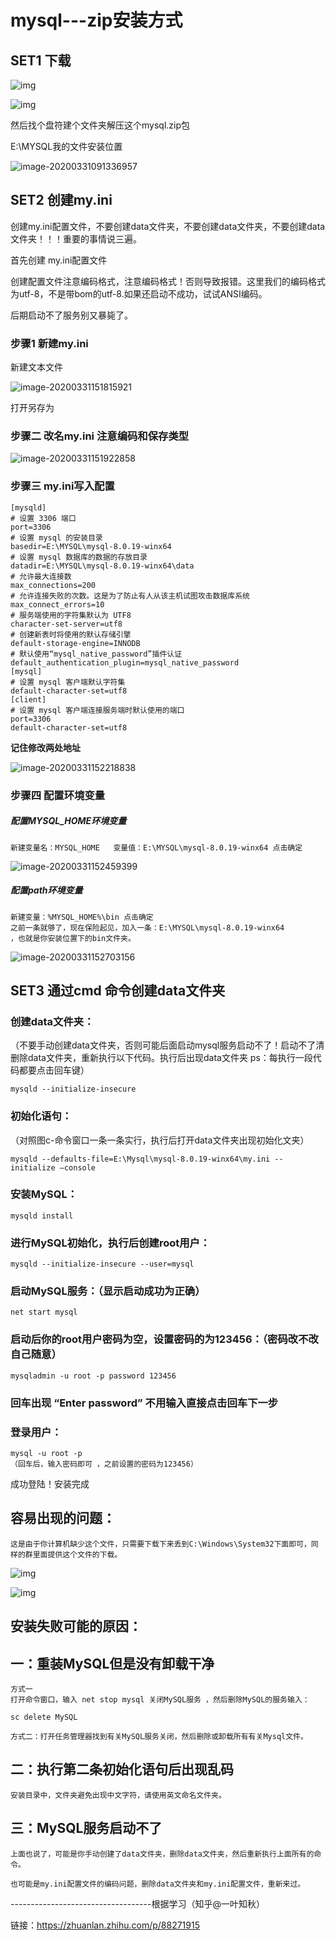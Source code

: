 # mysql---zip安装方式

## SET1 下载

[mysql下载官网直达链接]: https://dev.mysql.com/downloads/mysql/

![img](https://pic2.zhimg.com/80/v2-221d19c8c921321a9c5fbc84caae2e71_720w.jpg)

![img](https://pic2.zhimg.com/80/v2-868a0250730ae85ab40be2f3c1a21eb5_720w.jpg)



然后找个盘符建个文件夹解压这个mysql.zip包

E:\MYSQL我的文件安装位置

![image-20200331091336957](C:\Users\limfff\AppData\Roaming\Typora\typora-user-images\image-20200331091336957.png)

## SET2 创建my.ini

创建my.ini配置文件，不要创建data文件夹，不要创建data文件夹，不要创建data文件夹！！！重要的事情说三遍。

首先创建 my.ini配置文件

创建配置文件注意编码格式，注意编码格式！否则导致报错。这里我们的编码格式为utf-8，不是带bom的utf-8.如果还启动不成功，试试ANSI编码。

后期启动不了服务别又暴毙了。

### 步骤1 新建my.ini

新建文本文件

![image-20200331151815921](C:\Users\limfff\AppData\Roaming\Typora\typora-user-images\image-20200331151815921.png)

打开另存为

### 步骤二 改名my.ini 注意编码和保存类型

![image-20200331151922858](C:\Users\limfff\AppData\Roaming\Typora\typora-user-images\image-20200331151922858.png)

### 步骤三 my.ini写入配置

```text
[mysqld] 
# 设置 3306 端口 
port=3306 
# 设置 mysql 的安装目录 
basedir=E:\MYSQL\mysql-8.0.19-winx64
# 设置 mysql 数据库的数据的存放目录
datadir=E:\MYSQL\mysql-8.0.19-winx64\data
# 允许最大连接数 
max_connections=200 
# 允许连接失败的次数。这是为了防止有人从该主机试图攻击数据库系统 
max_connect_errors=10 
# 服务端使用的字符集默认为 UTF8 
character-set-server=utf8 
# 创建新表时将使用的默认存储引擎 
default-storage-engine=INNODB 
# 默认使用“mysql_native_password”插件认证 
default_authentication_plugin=mysql_native_password 
[mysql] 
# 设置 mysql 客户端默认字符集 
default-character-set=utf8 
[client] 
# 设置 mysql 客户端连接服务端时默认使用的端口 
port=3306 
default-character-set=utf8
```

**记住修改两处地址**

![image-20200331152218838](C:\Users\limfff\AppData\Roaming\Typora\typora-user-images\image-20200331152218838.png)

### 步骤四 配置环境变量

##### 配置MYSQL_HOME环境变量

```text
新建变量名：MYSQL_HOME   变量值：E:\MYSQL\mysql-8.0.19-winx64 点击确定
```

![image-20200331152459399](C:\Users\limfff\AppData\Roaming\Typora\typora-user-images\image-20200331152459399.png)

##### 配置path环境变量

```text
新建变量：%MYSQL_HOME%\bin 点击确定
之前一条就够了，现在保险起见，加入一条：E:\MYSQL\mysql-8.0.19-winx64
，也就是你安装位置下的bin文件夹。
```

![image-20200331152703156](C:\Users\limfff\AppData\Roaming\Typora\typora-user-images\image-20200331152703156.png)

## SET3 通过cmd 命令创建data文件夹

### 创建data文件夹：

（不要手动创建data文件夹，否则可能后面启动mysql服务启动不了！启动不了清删除data文件夹，重新执行以下代码。执行后出现data文件夹 ps：每执行一段代码都要点击回车键）

~~~text
mysqld --initialize-insecure
~~~

### 初始化语句：

（对照图c-命令窗口一条一条实行，执行后打开data文件夹出现初始化文夹）

~~~text
mysqld --defaults-file=E:\Mysql\mysql-8.0.19-winx64\my.ini --initialize –console
~~~

### 安装MySQL：

~~~text
mysqld install
~~~

### 进行MySQL初始化，执行后创建root用户：

~~~text
mysqld --initialize-insecure --user=mysql
~~~

### 启动MySQL服务：（显示启动成功为正确）

~~~text
net start mysql 
~~~

### 启动后你的root用户密码为空，设置密码的为123456：（密码改不改自己随意）

~~~text
mysqladmin -u root -p password 123456
~~~

### 回车出现 “Enter password” 不用输入直接点击回车下一步

### 登录用户：

~~~text
mysql -u root -p
（回车后，输入密码即可 ，之前设置的密码为123456）
~~~

成功登陆！安装完成

## 容易出现的问题：

~~~text
这是由于你计算机缺少这个文件，只需要下载下来丢到C:\Windows\System32下面即可，同样的群里面提供这个文件的下载。
~~~



![img](https://pic3.zhimg.com/80/v2-e87fa4d51a738f47af914a6a4213a75a_720w.jpg)

![img](https://pic3.zhimg.com/80/v2-167523f9d8e787c114f4c9079e794d62_720w.jpg)



## **安装失败可能的原因：**

## **一：重装MySQL但是没有卸载干净**

~~~text
方式一
打开命令窗口，输入 net stop mysql 关闭MySQL服务 ，然后删除MySQL的服务输入：

sc delete MySQL
~~~

~~~text
方式二：打开任务管理器找到有关MySQL服务关闭，然后删除或卸载所有有关Mysql文件。
~~~

## **二：执行第二条初始化语句后出现乱码**

~~~text
安装目录中，文件夹避免出现中文字符，请使用英文命名文件夹。
~~~

## **三：MySQL服务启动不了**

~~~text
上面也说了，可能是你手动创建了data文件夹，删除data文件夹，然后重新执行上面所有的命令。

也可能是my.ini配置文件的编码问题，删除data文件夹和my.ini配置文件，重新来过。
~~~

-----------------------------------根据学习（知乎@一叶知秋）

链接：https://zhuanlan.zhihu.com/p/88271915